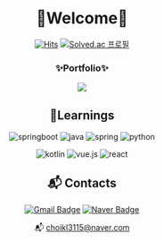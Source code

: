 <div align="center">


# 👋Welcome👋

[![Hits](https://hits.seeyoufarm.com/api/count/incr/badge.svg?url=https%3A%2F%2Fgithub.com%2Fyknlwca&count_bg=%2379C83D&title_bg=%23555555&icon=&icon_color=%23E7E7E7&title=Visited&edge_flat=false)](https://hits.seeyoufarm.com)
[![Solved.ac
프로필](http://mazassumnida.wtf/api/mini/generate_badge?boj=yknlwca)](https://solved.ac/yknlwca)

  <h3>✨Portfolio✨</h3>
  <p>
    <a href="https://classic-lord-63d.notion.site/37512c0d5df3447380de183cd18dd739?pvs=4">
      <img src="https://img.shields.io/badge/포트폴리오-FFFFFF?style=flat&logo=notion&logoColor=black"/>
    </a>
  </p>

## 💪Learnings
![springboot](https://img.shields.io/badge/springboot-000000.svg?&style=for-the-badge&logo=springboot&logoColor=white)
![java](https://img.shields.io/badge/Java-000000?style=for-the-badge&logo=openjdk&logoColor=white)
![spring](https://img.shields.io/badge/spring-000000.svg?&style=for-the-badge&logo=spring&logoColor=white)
![python](https://img.shields.io/badge/python-000000.svg?&style=for-the-badge&logo=python&logoColor=white)

![kotlin](https://img.shields.io/badge/kotlin-000000.svg?&style=for-the-badge&logo=kotlin&logoColor=white)
![vue.js](https://img.shields.io/badge/vue.js-000000.svg?&style=for-the-badge&logo=vue.js&logoColor=white)
![react](https://img.shields.io/badge/react-000000.svg?&style=for-the-badge&logo=react&logoColor=white)

## :mailbox_with_mail: Contacts
[![Gmail Badge](https://img.shields.io/badge/Gmail-d14836?style=flat-square&logo=Gmail&logoColor=white&link=mailto:choikwanglim3115@gmail.com)](mailto:choikwanglim3115@gmail.com)
[![Naver Badge](https://img.shields.io/badge/Naver-03C75A?style=flat-square&logo=Naver&logoColor=white&link=mailto:choikl3115@naver.com)](mailto:choikl3115@naver.com)

:mailbox_with_mail: choikl3115@naver.com

</div>

